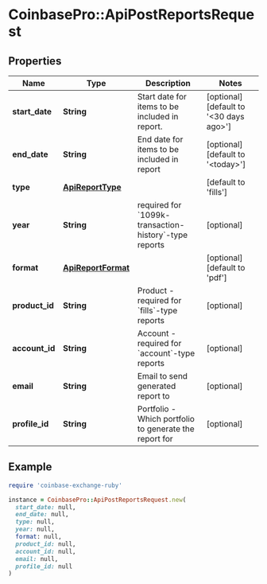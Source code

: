 # CoinbasePro::ApiPostReportsRequest

## Properties

| Name | Type | Description | Notes |
| ---- | ---- | ----------- | ----- |
| **start_date** | **String** | Start date for items to be included in report. | [optional][default to &#39;&lt;30 days ago&gt;&#39;] |
| **end_date** | **String** | End date for items to be included in report | [optional][default to &#39;&lt;today&gt;&#39;] |
| **type** | [**ApiReportType**](ApiReportType.md) |  | [default to &#39;fills&#39;] |
| **year** | **String** | required for &#x60;1099k-transaction-history&#x60;-type reports | [optional] |
| **format** | [**ApiReportFormat**](ApiReportFormat.md) |  | [optional][default to &#39;pdf&#39;] |
| **product_id** | **String** | Product - required for &#x60;fills&#x60;-type reports | [optional] |
| **account_id** | **String** | Account - required for &#x60;account&#x60;-type reports | [optional] |
| **email** | **String** | Email to send generated report to | [optional] |
| **profile_id** | **String** | Portfolio - Which portfolio to generate the report for | [optional] |

## Example

```ruby
require 'coinbase-exchange-ruby'

instance = CoinbasePro::ApiPostReportsRequest.new(
  start_date: null,
  end_date: null,
  type: null,
  year: null,
  format: null,
  product_id: null,
  account_id: null,
  email: null,
  profile_id: null
)
```

